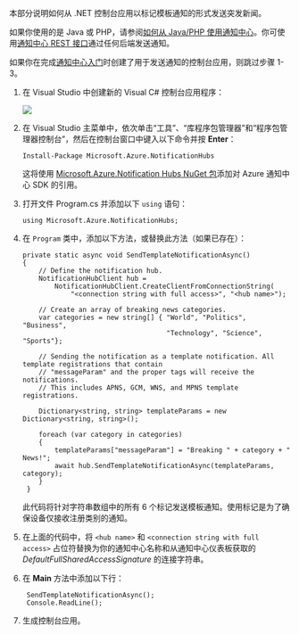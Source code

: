 本部分说明如何从 .NET 控制台应用以标记模板通知的形式发送突发新闻。


如果你使用的是 Java 或 PHP，请参阅[如何从 Java/PHP 使用通知中心]。你可使用[通知中心 REST 接口]通过任何后端发送通知。

如果你在完成[通知中心入门]时创建了用于发送通知的控制台应用，则跳过步骤 1-3。

1. 在 Visual Studio 中创建新的 Visual C# 控制台应用程序：

    ![][13]
2. 在 Visual Studio 主菜单中，依次单击“工具”、“库程序包管理器”和“程序包管理器控制台”，然后在控制台窗口中键入以下命令并按 **Enter**：

    ```
    Install-Package Microsoft.Azure.NotificationHubs
    ```

    这将使用 [Microsoft.Azure.Notification Hubs NuGet 包]添加对 Azure 通知中心 SDK 的引用。
3. 打开文件 Program.cs 并添加以下 `using` 语句：

    ```
    using Microsoft.Azure.NotificationHubs;
    ```
4. 在 `Program` 类中，添加以下方法，或替换此方法（如果已存在）：

    ```
    private static async void SendTemplateNotificationAsync()
    {
        // Define the notification hub.
        NotificationHubClient hub =
            NotificationHubClient.CreateClientFromConnectionString(
                "<connection string with full access>", "<hub name>");

        // Create an array of breaking news categories.
        var categories = new string[] { "World", "Politics", "Business",
                                        "Technology", "Science", "Sports"};

        // Sending the notification as a template notification. All template registrations that contain
        // "messageParam" and the proper tags will receive the notifications.
        // This includes APNS, GCM, WNS, and MPNS template registrations.

        Dictionary<string, string> templateParams = new Dictionary<string, string>();

        foreach (var category in categories)
        {
            templateParams["messageParam"] = "Breaking " + category + " News!";
            await hub.SendTemplateNotificationAsync(templateParams, category);
        }
     }
    ```

    此代码将针对字符串数组中的所有 6 个标记发送模板通知。使用标记是为了确保设备仅接收注册类别的通知。
5. 在上面的代码中，将 `<hub name>` 和 `<connection string with full access>` 占位符替换为你的通知中心名称和从通知中心仪表板获取的 *DefaultFullSharedAccessSignature* 的连接字符串。
6. 在 **Main** 方法中添加以下行：

    ```
     SendTemplateNotificationAsync();
     Console.ReadLine();
    ```
7. 生成控制台应用。

<!-- Images. -->
[13]: ./media/notification-hubs-back-end/notification-hub-create-console-app.png

<!-- URLs. -->

[通知中心入门]: ../articles/notification-hubs/notification-hubs-windows-store-dotnet-get-started-wns-push-notification.md
[通知中心 REST 接口]: http://msdn.microsoft.com/library/windowsazure/dn223264.aspx
[如何从 Java/PHP 使用通知中心]: ../articles/notification-hubs/notification-hubs-java-push-notification-tutorial.md
[Microsoft.Azure.Notification Hubs NuGet 包]: http://www.nuget.org/packages/Microsoft.Azure.NotificationHubs/

<!---HONumber=Mooncake_1205_2016-->